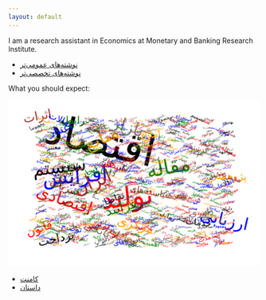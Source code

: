 ```yaml
---
layout: default
---
```


I am a research assistant in Economics at Monetary and Banking Research Institute.

*  [نوشته‌های عمومی‌تر](/pages/neveshteha.html)
*  [نوشته‌های تخصصی‌تر](/pages/takhasosi.html)

What you should expect:

![words](/assets/svgs/words.svg)

*  [کامنت](/pages/comments.html)
*  [داستان](/pages/stories.html)
